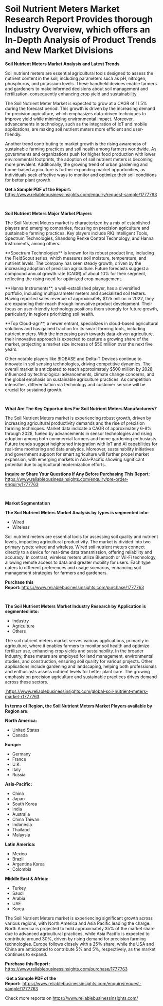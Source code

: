 <p><h1>Soil Nutrient Meters Market Research Report Provides thorough Industry Overview, which offers an In-Depth Analysis of Product Trends and New Market Divisions</h1></p><p><strong>Soil Nutrient Meters Market Analysis and Latest Trends</strong></p>
<p><p>Soil nutrient meters are essential agricultural tools designed to assess the nutrient content in the soil, including parameters such as pH, nitrogen, phosphorus, and potassium levels. These handheld devices enable farmers and gardeners to make informed decisions about soil management and fertilization, consequently enhancing crop yield and sustainability.</p><p>The Soil Nutrient Meter Market is expected to grow at a CAGR of 11.5% during the forecast period. This growth is driven by the increasing demand for precision agriculture, which emphasizes data-driven techniques to improve yield while minimizing environmental impact. Moreover, advancements in technology, such as the integration of IoT and mobile applications, are making soil nutrient meters more efficient and user-friendly.</p><p>Another trend contributing to market growth is the rising awareness of sustainable farming practices and soil health among farmers worldwide. As governments and organizations push for higher food production with lower environmental footprints, the adoption of soil nutrient meters is becoming more prevalent. Additionally, the growing trend of urban gardening and home-based agriculture is further expanding market opportunities, as individuals seek effective ways to monitor and optimize their soil conditions for better plant growth.</p></p>
<p><strong>Get a Sample PDF of the Report:&nbsp;</strong> <a href="https://www.reliablebusinessinsights.com/enquiry/request-sample/1777763?utm_campaign=2117&utm_medium=2&utm_source=Github&utm_content=ia&utm_term=27022025&utm_id=soil-nutrient-meters">https://www.reliablebusinessinsights.com/enquiry/request-sample/1777763</a></p>
<p>&nbsp;</p>
<p><strong>Soil Nutrient Meters Major Market Players</strong></p>
<p><p>The Soil Nutrient Meters market is characterized by a mix of established players and emerging companies, focusing on precision agriculture and sustainable farming practices. Key players include RIQ Intelligent Tools, Spectrum Technologies, Shandong Renke Control Technology, and Hanna Instruments, among others.</p><p>**Spectrum Technologies** is known for its robust product line, including the FieldScout series, which measures soil moisture, temperature, and nutrient levels. The company has seen steady growth, driven by the increasing adoption of precision agriculture. Future forecasts suggest a compound annual growth rate (CAGR) of about 10% for their segment, reflecting the rising need for optimized crop management.</p><p>**Hanna Instruments**, a well-established player, has a diversified portfolio, including multiparameter meters and specialized soil testers. Having reported sales revenue of approximately $125 million in 2022, they are expanding their reach through innovative product development. Their focus on user-friendly technology positions them strongly for future growth, particularly in regions prioritizing soil health.</p><p>**Top Cloud-agri**, a newer entrant, specializes in cloud-based agricultural solutions and has gained traction for its smart farming tools, including nutrient meters. With the increasing push towards data-driven agriculture, their innovative approach is expected to capture a growing share of the market, projecting a market size increase of $50 million over the next five years.</p><p>Other notable players like BIOBASE and Delta-T Devices continue to innovate in soil sensing technologies, driving competitive dynamics. The overall market is anticipated to reach approximately $500 million by 2028, influenced by technological advancements, climate change concerns, and the global emphasis on sustainable agriculture practices. As competition intensifies, differentiation via technology and customer service will be crucial for sustained growth.</p></p>
<p>&nbsp;</p>
<p><strong>What Are The Key Opportunities For Soil Nutrient Meters Manufacturers?</strong></p>
<p><p>The Soil Nutrient Meters market is experiencing robust growth, driven by increasing agricultural productivity demands and the rise of precision farming techniques. Market data indicate a CAGR of approximately 6-8% through 2028, fueled by advancements in sensor technologies and rising adoption among both commercial farmers and home gardening enthusiasts. Future trends suggest heightened integration with IoT and AI capabilities for real-time monitoring and data analytics. Moreover, sustainability initiatives and government support for smart agriculture will further propel market expansion, with emerging markets in Asia-Pacific showing significant potential due to agricultural modernization efforts.</p></p>
<p><strong>Inquire or Share Your Questions If Any Before Purchasing This Report:</strong> <a href="https://www.reliablebusinessinsights.com/enquiry/pre-order-enquiry/1777763?utm_campaign=2117&utm_medium=2&utm_source=Github&utm_content=ia&utm_term=27022025&utm_id=soil-nutrient-meters">https://www.reliablebusinessinsights.com/enquiry/pre-order-enquiry/1777763</a></p>
<p>&nbsp;</p>
<p><strong>Market Segmentation</strong></p>
<p><strong>The Soil Nutrient Meters Market Analysis by types is segmented into:</strong></p>
<p><ul><li>Wired</li><li>Wireless</li></ul></p>
<p><p>Soil nutrient meters are essential tools for assessing soil quality and nutrient levels, impacting agricultural productivity. The market is divided into two primary types: wired and wireless. Wired soil nutrient meters connect directly to a device for real-time data transmission, offering reliability and accuracy. In contrast, wireless meters utilize Bluetooth or Wi-Fi technology, allowing remote access to data and greater mobility for users. Each type caters to different preferences and usage scenarios, enhancing soil management strategies for farmers and gardeners.</p></p>
<p><strong>Purchase this Report:&nbsp;</strong><a href="https://www.reliablebusinessinsights.com/purchase/1777763?utm_campaign=2117&utm_medium=2&utm_source=Github&utm_content=ia&utm_term=27022025&utm_id=soil-nutrient-meters">https://www.reliablebusinessinsights.com/purchase/1777763</a></p>
<p>&nbsp;</p>
<p><strong>The Soil Nutrient Meters Market Industry Research by Application is segmented into:</strong></p>
<p><ul><li>Industry</li><li>Agriculture</li><li>Others</li></ul></p>
<p><p>The soil nutrient meters market serves various applications, primarily in agriculture, where it enables farmers to monitor soil health and optimize fertilizer use, enhancing crop yields and sustainability. In the broader industry, these meters are employed for land management, environmental studies, and construction, ensuring soil quality for various projects. Other applications include gardening and landscaping, helping both professionals and enthusiasts assess nutrient levels for better plant care. The growing emphasis on precision agriculture and sustainable practices drives demand across these sectors.</p></p>
<p><a href="https://www.reliablebusinessinsights.com/global-soil-nutrient-meters-market-r1777763?utm_campaign=2117&utm_medium=2&utm_source=Github&utm_content=ia&utm_term=27022025&utm_id=soil-nutrient-meters">&nbsp;https://www.reliablebusinessinsights.com/global-soil-nutrient-meters-market-r1777763</a></p>
<p><strong>In terms of Region, the Soil Nutrient Meters Market Players available by Region are:</strong></p>
<p>
    <p> <strong> North America: </strong>
        <ul>
            <li>United States</li>
            <li>Canada</li>
        </ul>
        </p> 
    <p> <strong> Europe: </strong>
        <ul>
            <li>Germany</li>
            <li>France</li>
            <li>U.K.</li>
            <li>Italy</li>
            <li>Russia</li>
        </ul>
        </p> 
    <p> <strong> Asia-Pacific: </strong>
        <ul>
            <li>China</li>
            <li>Japan</li>
            <li>South Korea</li>
            <li>India</li>
            <li>Australia</li>
            <li>China Taiwan</li>
            <li>Indonesia</li>
            <li>Thailand</li>
            <li>Malaysia</li>
        </ul>
        </p> 
    <p> <strong> Latin America: </strong>
        <ul>
            <li>Mexico</li>
            <li>Brazil</li>
            <li>Argentina Korea</li>
            <li>Colombia</li>
        </ul>
        </p> 
    <p> <strong> Middle East & Africa: </strong>
        <ul>
            <li>Turkey</li>
            <li>Saudi</li>
            <li>Arabia</li>
            <li>UAE</li>
            <li>Korea</li>
        </ul>
    </p>
    </p>
<p><p>The Soil Nutrient Meters market is experiencing significant growth across various regions, with North America and Asia Pacific leading the charge. North America is projected to hold approximately 35% of the market share due to advanced agricultural practices, while Asia Pacific is expected to contribute around 30%, driven by rising demand for precision farming technologies. Europe follows closely with a 25% share, while the USA and China are anticipated to contribute 5% and 5%, respectively, as the market continues to expand.</p></p>
<p><strong>Purchase this Report: </strong><a href="https://www.reliablebusinessinsights.com/purchase/1777763?utm_campaign=2117&utm_medium=2&utm_source=Github&utm_content=ia&utm_term=27022025&utm_id=soil-nutrient-meters">https://www.reliablebusinessinsights.com/purchase/1777763</a></p>
<p>&nbsp;<strong>Get a Sample PDF of the Report:&nbsp;&nbsp;</strong><a href="https://www.reliablebusinessinsights.com/enquiry/request-sample/1777763?utm_campaign=2117&utm_medium=2&utm_source=Github&utm_content=ia&utm_term=27022025&utm_id=soil-nutrient-meters">https://www.reliablebusinessinsights.com/enquiry/request-sample/1777763</a></p>
<p><strong></strong></p>
<p>Check more reports on <a href="https://www.reliablebusinessinsights.com/?utm_campaign=2117&utm_medium=2&utm_source=Github&utm_content=ia&utm_term=27022025&utm_id=soil-nutrient-meters">https://www.reliablebusinessinsights.com/</a></p>